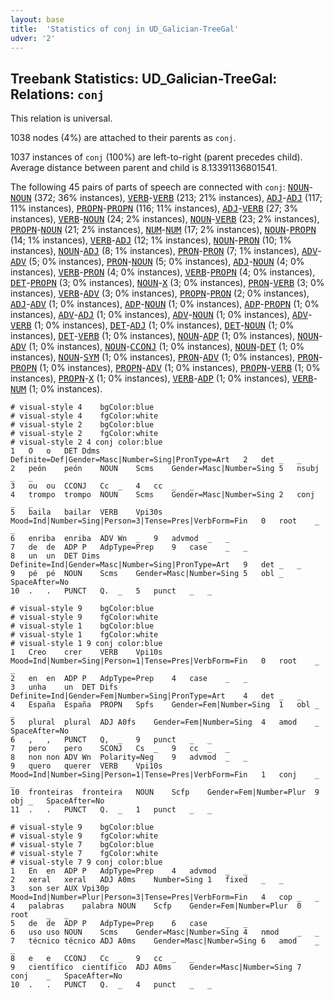 ```yaml
---
layout: base
title:  'Statistics of conj in UD_Galician-TreeGal'
udver: '2'
---
```


## Treebank Statistics: UD_Galician-TreeGal: Relations: `conj`

This relation is universal.

1038 nodes (4%) are attached to their parents as `conj`.

1037 instances of `conj` (100%) are left-to-right (parent precedes child).
Average distance between parent and child is 8.13391136801541.

The following 45 pairs of parts of speech are connected with `conj`: <tt><a href="gl_treegal-pos-NOUN.html">NOUN</a></tt>-<tt><a href="gl_treegal-pos-NOUN.html">NOUN</a></tt> (372; 36% instances), <tt><a href="gl_treegal-pos-VERB.html">VERB</a></tt>-<tt><a href="gl_treegal-pos-VERB.html">VERB</a></tt> (213; 21% instances), <tt><a href="gl_treegal-pos-ADJ.html">ADJ</a></tt>-<tt><a href="gl_treegal-pos-ADJ.html">ADJ</a></tt> (117; 11% instances), <tt><a href="gl_treegal-pos-PROPN.html">PROPN</a></tt>-<tt><a href="gl_treegal-pos-PROPN.html">PROPN</a></tt> (116; 11% instances), <tt><a href="gl_treegal-pos-ADJ.html">ADJ</a></tt>-<tt><a href="gl_treegal-pos-VERB.html">VERB</a></tt> (27; 3% instances), <tt><a href="gl_treegal-pos-VERB.html">VERB</a></tt>-<tt><a href="gl_treegal-pos-NOUN.html">NOUN</a></tt> (24; 2% instances), <tt><a href="gl_treegal-pos-NOUN.html">NOUN</a></tt>-<tt><a href="gl_treegal-pos-VERB.html">VERB</a></tt> (23; 2% instances), <tt><a href="gl_treegal-pos-PROPN.html">PROPN</a></tt>-<tt><a href="gl_treegal-pos-NOUN.html">NOUN</a></tt> (21; 2% instances), <tt><a href="gl_treegal-pos-NUM.html">NUM</a></tt>-<tt><a href="gl_treegal-pos-NUM.html">NUM</a></tt> (17; 2% instances), <tt><a href="gl_treegal-pos-NOUN.html">NOUN</a></tt>-<tt><a href="gl_treegal-pos-PROPN.html">PROPN</a></tt> (14; 1% instances), <tt><a href="gl_treegal-pos-VERB.html">VERB</a></tt>-<tt><a href="gl_treegal-pos-ADJ.html">ADJ</a></tt> (12; 1% instances), <tt><a href="gl_treegal-pos-NOUN.html">NOUN</a></tt>-<tt><a href="gl_treegal-pos-PRON.html">PRON</a></tt> (10; 1% instances), <tt><a href="gl_treegal-pos-NOUN.html">NOUN</a></tt>-<tt><a href="gl_treegal-pos-ADJ.html">ADJ</a></tt> (8; 1% instances), <tt><a href="gl_treegal-pos-PRON.html">PRON</a></tt>-<tt><a href="gl_treegal-pos-PRON.html">PRON</a></tt> (7; 1% instances), <tt><a href="gl_treegal-pos-ADV.html">ADV</a></tt>-<tt><a href="gl_treegal-pos-ADV.html">ADV</a></tt> (5; 0% instances), <tt><a href="gl_treegal-pos-PRON.html">PRON</a></tt>-<tt><a href="gl_treegal-pos-NOUN.html">NOUN</a></tt> (5; 0% instances), <tt><a href="gl_treegal-pos-ADJ.html">ADJ</a></tt>-<tt><a href="gl_treegal-pos-NOUN.html">NOUN</a></tt> (4; 0% instances), <tt><a href="gl_treegal-pos-VERB.html">VERB</a></tt>-<tt><a href="gl_treegal-pos-PRON.html">PRON</a></tt> (4; 0% instances), <tt><a href="gl_treegal-pos-VERB.html">VERB</a></tt>-<tt><a href="gl_treegal-pos-PROPN.html">PROPN</a></tt> (4; 0% instances), <tt><a href="gl_treegal-pos-DET.html">DET</a></tt>-<tt><a href="gl_treegal-pos-PROPN.html">PROPN</a></tt> (3; 0% instances), <tt><a href="gl_treegal-pos-NOUN.html">NOUN</a></tt>-<tt><a href="gl_treegal-pos-X.html">X</a></tt> (3; 0% instances), <tt><a href="gl_treegal-pos-PRON.html">PRON</a></tt>-<tt><a href="gl_treegal-pos-VERB.html">VERB</a></tt> (3; 0% instances), <tt><a href="gl_treegal-pos-VERB.html">VERB</a></tt>-<tt><a href="gl_treegal-pos-ADV.html">ADV</a></tt> (3; 0% instances), <tt><a href="gl_treegal-pos-PROPN.html">PROPN</a></tt>-<tt><a href="gl_treegal-pos-PRON.html">PRON</a></tt> (2; 0% instances), <tt><a href="gl_treegal-pos-ADJ.html">ADJ</a></tt>-<tt><a href="gl_treegal-pos-ADV.html">ADV</a></tt> (1; 0% instances), <tt><a href="gl_treegal-pos-ADP.html">ADP</a></tt>-<tt><a href="gl_treegal-pos-NOUN.html">NOUN</a></tt> (1; 0% instances), <tt><a href="gl_treegal-pos-ADP.html">ADP</a></tt>-<tt><a href="gl_treegal-pos-PROPN.html">PROPN</a></tt> (1; 0% instances), <tt><a href="gl_treegal-pos-ADV.html">ADV</a></tt>-<tt><a href="gl_treegal-pos-ADJ.html">ADJ</a></tt> (1; 0% instances), <tt><a href="gl_treegal-pos-ADV.html">ADV</a></tt>-<tt><a href="gl_treegal-pos-NOUN.html">NOUN</a></tt> (1; 0% instances), <tt><a href="gl_treegal-pos-ADV.html">ADV</a></tt>-<tt><a href="gl_treegal-pos-VERB.html">VERB</a></tt> (1; 0% instances), <tt><a href="gl_treegal-pos-DET.html">DET</a></tt>-<tt><a href="gl_treegal-pos-ADJ.html">ADJ</a></tt> (1; 0% instances), <tt><a href="gl_treegal-pos-DET.html">DET</a></tt>-<tt><a href="gl_treegal-pos-NOUN.html">NOUN</a></tt> (1; 0% instances), <tt><a href="gl_treegal-pos-DET.html">DET</a></tt>-<tt><a href="gl_treegal-pos-VERB.html">VERB</a></tt> (1; 0% instances), <tt><a href="gl_treegal-pos-NOUN.html">NOUN</a></tt>-<tt><a href="gl_treegal-pos-ADP.html">ADP</a></tt> (1; 0% instances), <tt><a href="gl_treegal-pos-NOUN.html">NOUN</a></tt>-<tt><a href="gl_treegal-pos-ADV.html">ADV</a></tt> (1; 0% instances), <tt><a href="gl_treegal-pos-NOUN.html">NOUN</a></tt>-<tt><a href="gl_treegal-pos-CCONJ.html">CCONJ</a></tt> (1; 0% instances), <tt><a href="gl_treegal-pos-NOUN.html">NOUN</a></tt>-<tt><a href="gl_treegal-pos-DET.html">DET</a></tt> (1; 0% instances), <tt><a href="gl_treegal-pos-NOUN.html">NOUN</a></tt>-<tt><a href="gl_treegal-pos-SYM.html">SYM</a></tt> (1; 0% instances), <tt><a href="gl_treegal-pos-PRON.html">PRON</a></tt>-<tt><a href="gl_treegal-pos-ADV.html">ADV</a></tt> (1; 0% instances), <tt><a href="gl_treegal-pos-PRON.html">PRON</a></tt>-<tt><a href="gl_treegal-pos-PROPN.html">PROPN</a></tt> (1; 0% instances), <tt><a href="gl_treegal-pos-PROPN.html">PROPN</a></tt>-<tt><a href="gl_treegal-pos-ADV.html">ADV</a></tt> (1; 0% instances), <tt><a href="gl_treegal-pos-PROPN.html">PROPN</a></tt>-<tt><a href="gl_treegal-pos-VERB.html">VERB</a></tt> (1; 0% instances), <tt><a href="gl_treegal-pos-PROPN.html">PROPN</a></tt>-<tt><a href="gl_treegal-pos-X.html">X</a></tt> (1; 0% instances), <tt><a href="gl_treegal-pos-VERB.html">VERB</a></tt>-<tt><a href="gl_treegal-pos-ADP.html">ADP</a></tt> (1; 0% instances), <tt><a href="gl_treegal-pos-VERB.html">VERB</a></tt>-<tt><a href="gl_treegal-pos-NUM.html">NUM</a></tt> (1; 0% instances).


~~~ conllu
# visual-style 4	bgColor:blue
# visual-style 4	fgColor:white
# visual-style 2	bgColor:blue
# visual-style 2	fgColor:white
# visual-style 2 4 conj	color:blue
1	O	o	DET	Ddms	Definite=Def|Gender=Masc|Number=Sing|PronType=Art	2	det	_	_
2	peón	peón	NOUN	Scms	Gender=Masc|Number=Sing	5	nsubj	_	_
3	ou	ou	CCONJ	Cc	_	4	cc	_	_
4	trompo	trompo	NOUN	Scms	Gender=Masc|Number=Sing	2	conj	_	_
5	baila	bailar	VERB	Vpi30s	Mood=Ind|Number=Sing|Person=3|Tense=Pres|VerbForm=Fin	0	root	_	_
6	enriba	enriba	ADV	Wn	_	9	advmod	_	_
7	de	de	ADP	P	AdpType=Prep	9	case	_	_
8	un	un	DET	Dims	Definite=Ind|Gender=Masc|Number=Sing|PronType=Art	9	det	_	_
9	pé	pé	NOUN	Scms	Gender=Masc|Number=Sing	5	obl	_	SpaceAfter=No
10	.	.	PUNCT	Q.	_	5	punct	_	_

~~~


~~~ conllu
# visual-style 9	bgColor:blue
# visual-style 9	fgColor:white
# visual-style 1	bgColor:blue
# visual-style 1	fgColor:white
# visual-style 1 9 conj	color:blue
1	Creo	crer	VERB	Vpi10s	Mood=Ind|Number=Sing|Person=1|Tense=Pres|VerbForm=Fin	0	root	_	_
2	en	en	ADP	P	AdpType=Prep	4	case	_	_
3	unha	un	DET	Difs	Definite=Ind|Gender=Fem|Number=Sing|PronType=Art	4	det	_	_
4	España	España	PROPN	Spfs	Gender=Fem|Number=Sing	1	obl	_	_
5	plural	plural	ADJ	A0fs	Gender=Fem|Number=Sing	4	amod	_	SpaceAfter=No
6	,	,	PUNCT	Q,	_	9	punct	_	_
7	pero	pero	SCONJ	Cs	_	9	cc	_	_
8	non	non	ADV	Wn	Polarity=Neg	9	advmod	_	_
9	quero	querer	VERB	Vpi10s	Mood=Ind|Number=Sing|Person=1|Tense=Pres|VerbForm=Fin	1	conj	_	_
10	fronteiras	fronteira	NOUN	Scfp	Gender=Fem|Number=Plur	9	obj	_	SpaceAfter=No
11	.	.	PUNCT	Q.	_	1	punct	_	_

~~~


~~~ conllu
# visual-style 9	bgColor:blue
# visual-style 9	fgColor:white
# visual-style 7	bgColor:blue
# visual-style 7	fgColor:white
# visual-style 7 9 conj	color:blue
1	En	en	ADP	P	AdpType=Prep	4	advmod	_	_
2	xeral	xeral	ADJ	A0ms	Number=Sing	1	fixed	_	_
3	son	ser	AUX	Vpi30p	Mood=Ind|Number=Plur|Person=3|Tense=Pres|VerbForm=Fin	4	cop	_	_
4	palabras	palabra	NOUN	Scfp	Gender=Fem|Number=Plur	0	root	_	_
5	de	de	ADP	P	AdpType=Prep	6	case	_	_
6	uso	uso	NOUN	Scms	Gender=Masc|Number=Sing	4	nmod	_	_
7	técnico	técnico	ADJ	A0ms	Gender=Masc|Number=Sing	6	amod	_	_
8	e	e	CCONJ	Cc	_	9	cc	_	_
9	científico	científico	ADJ	A0ms	Gender=Masc|Number=Sing	7	conj	_	SpaceAfter=No
10	.	.	PUNCT	Q.	_	4	punct	_	_

~~~


